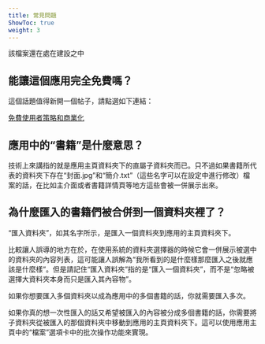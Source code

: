 ```yaml
---
title: 常見問題
ShowToc: true
weight: 3
---
```


該檔案還在處在建設之中

## 能讓這個應用完全免費嗎？

這個話題值得新開一個帖子，請點選如下連結：

[免費使用者策略和商業化](../for-free-users-and-commercialization)

## 應用中的“書籍”是什麼意思？

技術上來講指的就是應用主頁資料夾下的直屬子資料夾而已。只不過如果書籍所代表的資料夾下存在“封面.jpg”和“簡介.txt”（這些名字可以在設定中進行修改）檔案的話，在比如主介面或者書籍詳情頁等地方這些會被一併展示出來。

## 為什麼匯入的書籍們被合併到一個資料夾裡了？

“匯入資料夾”，如其名字所示，是匯入一個資料夾到應用的主頁資料夾下。

比較讓人誤導的地方在於，在使用系統的資料夾選擇器的時候它會一併展示被選中的資料夾的內容列表，這可能讓人誤解為“我所看到的是什麼樣那麼匯入之後就應該是什麼樣”。但是請記住“匯入資料夾”指的是“匯入一個資料夾”，而不是“忽略被選擇大資料夾本身而只是匯入其內容物”。

如果你想要匯入多個資料夾以成為應用中的多個書籍的話，你就需要匯入多次。

如果你真的想一次性匯入的話又希望被匯入的內容被分成多個書籍的話，你需要將子資料夾從被匯入的那個資料夾中移動到應用的主頁資料夾下。這可以使用應用主頁中的“檔案”選項卡中的批次操作功能來實現。